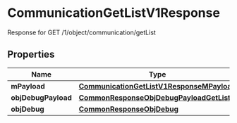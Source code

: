 

# CommunicationGetListV1Response

Response for GET /1/object/communication/getList

## Properties

| Name | Type | Description | Notes |
|------------ | ------------- | ------------- | -------------|
|**mPayload** | [**CommunicationGetListV1ResponseMPayload**](CommunicationGetListV1ResponseMPayload.md) |  |  |
|**objDebugPayload** | [**CommonResponseObjDebugPayloadGetList**](CommonResponseObjDebugPayloadGetList.md) |  |  [optional] |
|**objDebug** | [**CommonResponseObjDebug**](CommonResponseObjDebug.md) |  |  [optional] |



